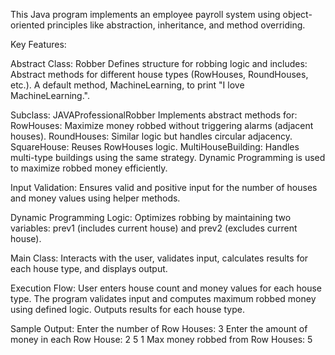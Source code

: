 This Java program implements an employee payroll system using object-oriented principles like abstraction, inheritance, and method overriding.

Key Features:

Abstract Class: Robber
Defines structure for robbing logic and includes:
Abstract methods for different house types (RowHouses, RoundHouses, etc.).
A default method, MachineLearning, to print "I love MachineLearning.".

Subclass: JAVAProfessionalRobber
Implements abstract methods for:
RowHouses: Maximize money robbed without triggering alarms (adjacent houses).
RoundHouses: Similar logic but handles circular adjacency.
SquareHouse: Reuses RowHouses logic.
MultiHouseBuilding: Handles multi-type buildings using the same strategy.
Dynamic Programming is used to maximize robbed money efficiently.

Input Validation:
Ensures valid and positive input for the number of houses and money values using helper methods.

Dynamic Programming Logic:
Optimizes robbing by maintaining two variables:
prev1 (includes current house) and prev2 (excludes current house).

Main Class:
Interacts with the user, validates input, calculates results for each house type, and displays output.

Execution Flow:
User enters house count and money values for each house type.
The program validates input and computes maximum robbed money using defined logic.
Outputs results for each house type.

Sample Output:
Enter the number of Row Houses:
3
Enter the amount of money in each Row House:
2
5
1
Max money robbed from Row Houses: 5
